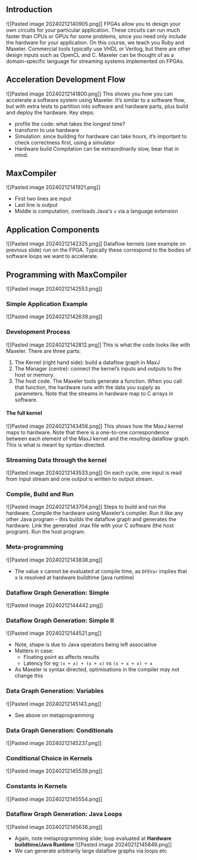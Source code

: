 ## Introduction
![[Pasted image 20240212140905.png]]
FPGAs allow you to design your own circuits for your particular application. These circuits can run much faster than CPUs or GPUs for some problems, since you need only include the hardware for your application. On this course, we teach you Ruby and Maxeler. Commercial tools typically use VHDL or Verilog, but there are other design inputs such as OpenCL and C. Maxeler can be thought of as a domain-specific language for streaming systems implemented on FPGAs.
## Acceleration Development Flow
![[Pasted image 20240212141800.png]]
This shows you how you can accelerate a software system using Maxeler. It’s similar to a software flow, but with extra tests to partition into software and hardware parts, plus build and deploy the hardware.
Key steps: 
- profile the code: what takes the longest time? 
- transform to use hardware 
- Simulation: since building for hardware can take hours, it’s important to check correctness first, using a simulator 
- Hardware build
Compilation can be extraordinarily slow, bear that in mind.
## MaxCompiler
![[Pasted image 20240212141921.png]]
- First two lines are input
- Last line is output
- Middle is computation, overloads Java's `x` via a language extension
## Application Components
![[Pasted image 20240212142325.png]]
Dataflow kernels (see example on previous slide) run on the FPGA. Typically these correspond to the bodies of software loops we want to accelerate.
## Programming with MaxCompiler
![[Pasted image 20240212142553.png]]
### Simple Application Example
![[Pasted image 20240212142639.png]]
### Development Process
![[Pasted image 20240212142812.png]]
This is what the code looks like with Maxeler. There are three parts: 
1. The Kernel (right hand side): build a dataflow graph in MaxJ 
2. The Manager (centre): connect the kernel’s inputs and outputs to the host or memory. 
3. The host code. The Maxeler tools generate a function. When you call that function, the hardware runs with the data you supply as parameters. Note that the streams in hardware map to C arrays in software.
#### The full kernel
![[Pasted image 20240212143456.png]]
This shows how the MaxJ kernel maps to hardware.
Note that there is a one-to-one correspondence between each element of the MaxJ kernel and the resulting dataflow graph. This is what is meant by syntax-directed.
### Streaming Data through the kernel
![[Pasted image 20240212143533.png]]
On each cycle, one input is read from input stream and one output is written to output stream.
### Compile,  Build and Run
![[Pasted image 20240212143704.png]]
Steps to build and run the hardware. 
Compile the hardware using Maxeler’s compiler. 
Run it like any other Java program – this builds the dataflow graph and generates the hardware. 
Link the generated .max file with your C software (the host program). Run the host program.
### Meta-programming 
![[Pasted image 20240212143838.png]]
- The value x cannot be evaluated at compile time, as `DFEVar` implies that x is resolved at hardware buildtime (java runtime)
### Dataflow Graph Generation: Simple
![[Pasted image 20240212144442.png]]
### Dataflow Graph Generation: Simple II
![[Pasted image 20240212144521.png]]
- Note, shape is due to Java operators being left associative
- Matters in case:
	- Floating point as affects results
	- Latency for eg `(x + x) + (x + x)` vs `(x + x + x) + x`
- As Maxeler is syntax directed, optimisations in the compiler may not change this
### Data Graph Generation: Variables
![[Pasted image 20240212145143.png]]
- See above on metaprogramming
### Data Graph Generation: Conditionals
![[Pasted image 20240212145237.png]]
### Conditional Choice in Kernels
![[Pasted image 20240212145539.png]]
### Constants in Kernels
![[Pasted image 20240212145554.png]]
### Dataflow Graph Generation: Java Loops
![[Pasted image 20240212145636.png]]
- Again, note metaprogramming slide; loop evaluated at **Hardware buildtime/Java Runtime**
![[Pasted image 20240212145849.png]]
- We can generate arbitrarily large dataflow graphs via loops etc

 
